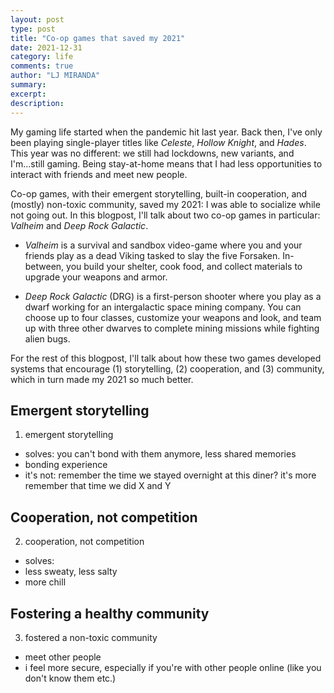 ```yaml
---
layout: post
type: post
title: "Co-op games that saved my 2021"
date: 2021-12-31
category: life
comments: true
author: "LJ MIRANDA"
summary: 
excerpt: 
description: 
---
```



<span class="firstcharacter">M</span>y gaming life started when the pandemic
hit last year. Back then, I've only been playing single-player titles like
*Celeste*, *Hollow Knight*, and *Hades*. This year was no different: we still
had lockdowns, new variants, and I'm...still gaming. Being stay-at-home means
that I had less opportunities to interact with friends and meet new people.

Co-op games, with their emergent storytelling, built-in cooperation, and
(mostly) non-toxic community, saved my 2021: I was able to socialize while not
going out. In this blogpost, I'll talk about two co-op games in particular:
*Valheim* and *Deep Rock Galactic*.

- *Valheim* is a survival and sandbox video-game where you and your friends
    play as a dead Viking tasked to slay the five Forsaken. In-between, you
    build your shelter, cook food, and collect materials to upgrade your
    weapons and armor.

- *Deep Rock Galactic* (DRG) is a first-person shooter where you play as a dwarf
    working for an intergalactic space mining company. You can choose up to
    four classes, customize your weapons and look, and team up with three other
    dwarves to complete mining missions while fighting alien bugs. 

For the rest of this blogpost, I'll talk about how these two games developed
systems that encourage (1) storytelling, (2) cooperation, and (3) community,
which in turn made my 2021 so much better.


## Emergent storytelling


1. emergent storytelling
- solves: you can't bond with them anymore, less shared memories
- bonding experience
- it's not: remember the time we stayed overnight at this diner? it's more remember that time we did X and Y


## Cooperation, not competition

2. cooperation, not competition
- solves: 
- less sweaty, less salty
- more chill

## Fostering a healthy community

3. fostered a non-toxic community
- meet other people
- i feel more secure, especially if you're with other people online (like you don't know them etc.)

